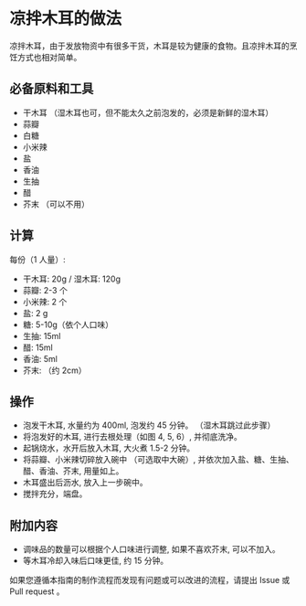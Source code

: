 # 凉拌木耳的做法

凉拌木耳，由于发放物资中有很多干货，木耳是较为健康的食物。且凉拌木耳的烹饪方式也相对简单。

## 必备原料和工具

- 干木耳 （湿木耳也可，但不能太久之前泡发的，必须是新鲜的湿木耳）
- 蒜瓣
- 白糖
- 小米辣
- 盐
- 香油
- 生抽
- 醋
- 芥末 （可以不用）

## 计算

每份（1 人量）:

- 干木耳: 20g / 湿木耳: 120g
- 蒜瓣: 2-3 个
- 小米辣: 2 个
- 盐: 2 g
- 糖: 5-10g（依个人口味）
- 生抽: 15ml
- 醋: 15ml
- 香油: 5ml
- 芥末: （约 2cm）

## 操作

- 泡发干木耳, 水量约为 400ml, 泡发约 45 分钟。 （湿木耳跳过此步骤）
- 将泡发好的木耳, 进行去根处理（如图 4, 5, 6）, 并彻底洗净。
- 起锅烧水，水开后放入木耳, 大火煮 1.5-2 分钟。
- 将蒜瓣、小米辣切碎放入碗中 （可选取中大碗）, 并依次加入盐、糖、生抽、醋、香油、芥末, 用量如上。
- 木耳盛出后沥水, 放入上一步碗中。
- 搅拌充分，端盘。

## 附加内容

- 调味品的数量可以根据个人口味进行调整, 如果不喜欢芥末, 可以不加入。
- 等木耳冷却入味后口味更佳, 约 15 分钟。

如果您遵循本指南的制作流程而发现有问题或可以改进的流程，请提出 Issue 或 Pull request 。
